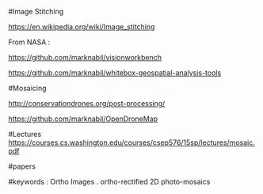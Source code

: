 #Image Stitching

https://en.wikipedia.org/wiki/Image_stitching

From NASA :

https://github.com/marknabil/visionworkbench


https://github.com/marknabil/whitebox-geospatial-analysis-tools

#Mosaicing

http://conservationdrones.org/post-processing/

https://github.com/marknabil/OpenDroneMap

#Lectures
https://courses.cs.washington.edu/courses/csep576/15sp/lectures/mosaic.pdf

#papers 

#keywords : 
Ortho Images . 
ortho-rectified 2D photo-mosaics
